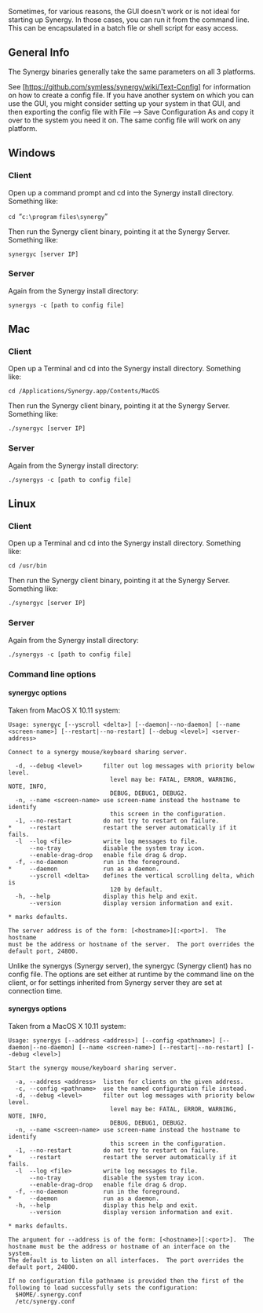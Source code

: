 Sometimes, for various reasons, the GUI doesn't work or is not ideal for
starting up Synergy. In those cases, you can run it from the command
line. This can be encapsulated in a batch file or shell script for easy
access.

General Info
------------

The Synergy binaries generally take the same parameters on all 3
platforms.

See [https://github.com/symless/synergy/wiki/Text-Config] for information on how to create a config file. If you
have another system on which you can use the GUI, you might consider
setting up your system in that GUI, and then exporting the config file
with File --&gt; Save Configuration As and copy it over to the system
you need it on. The same config file will work on any platform.

Windows
-------

### Client

Open up a command prompt and cd into the Synergy install directory.
Something like:

`cd `“`c:\program` `files\synergy`”

Then run the Synergy client binary, pointing it at the Synergy Server.
Something like:

`synergyc [server IP]`

### Server

Again from the Synergy install directory:

`synergys -c [path to config file]`

Mac
---

### Client

Open up a Terminal and cd into the Synergy install directory. Something
like:

`cd /Applications/Synergy.app/Contents/MacOS`

Then run the Synergy client binary, pointing it at the Synergy Server.
Something like:

`./synergyc [server IP]`

### Server

Again from the Synergy install directory:

`./synergys -c [path to config file]`

Linux
-----

### Client

Open up a Terminal and cd into the Synergy install directory. Something
like:

`cd /usr/bin`

Then run the Synergy client binary, pointing it at the Synergy Server.
Something like:

`./synergyc [server IP]`

### Server

Again from the Synergy install directory:

`./synergys -c [path to config file]`

### Command line options

  [Text Config]: Text_Config "wikilink"

#### synergyc options

Taken from MacOS X 10.11 system:

```
Usage: synergyc [--yscroll <delta>] [--daemon|--no-daemon] [--name <screen-name>] [--restart|--no-restart] [--debug <level>] <server-address>

Connect to a synergy mouse/keyboard sharing server.

  -d, --debug <level>      filter out log messages with priority below level.
                             level may be: FATAL, ERROR, WARNING, NOTE, INFO,
                             DEBUG, DEBUG1, DEBUG2.
  -n, --name <screen-name> use screen-name instead the hostname to identify
                             this screen in the configuration.
  -1, --no-restart         do not try to restart on failure.
*     --restart            restart the server automatically if it fails.
  -l  --log <file>         write log messages to file.
      --no-tray            disable the system tray icon.
      --enable-drag-drop   enable file drag & drop.
  -f, --no-daemon          run in the foreground.
*     --daemon             run as a daemon.
      --yscroll <delta>    defines the vertical scrolling delta, which is
                             120 by default.
  -h, --help               display this help and exit.
      --version            display version information and exit.

* marks defaults.

The server address is of the form: [<hostname>][:<port>].  The hostname
must be the address or hostname of the server.  The port overrides the
default port, 24800.
```

Unlike the synergys (Synergy server), the synergyc (Synergy client) has
no config file. The options are set either at runtime by the command
line on the client, or for settings inherited from Synergy server they
are set at connection time.

#### synergys options

Taken from a MacOS X 10.11 system:
```
Usage: synergys [--address <address>] [--config <pathname>] [--daemon|--no-daemon] [--name <screen-name>] [--restart|--no-restart] [--debug <level>]

Start the synergy mouse/keyboard sharing server.

  -a, --address <address>  listen for clients on the given address.
  -c, --config <pathname>  use the named configuration file instead.
  -d, --debug <level>      filter out log messages with priority below level.
                             level may be: FATAL, ERROR, WARNING, NOTE, INFO,
                             DEBUG, DEBUG1, DEBUG2.
  -n, --name <screen-name> use screen-name instead the hostname to identify
                             this screen in the configuration.
  -1, --no-restart         do not try to restart on failure.
*     --restart            restart the server automatically if it fails.
  -l  --log <file>         write log messages to file.
      --no-tray            disable the system tray icon.
      --enable-drag-drop   enable file drag & drop.
  -f, --no-daemon          run in the foreground.
*     --daemon             run as a daemon.
  -h, --help               display this help and exit.
      --version            display version information and exit.

* marks defaults.

The argument for --address is of the form: [<hostname>][:<port>].  The
hostname must be the address or hostname of an interface on the system.
The default is to listen on all interfaces.  The port overrides the
default port, 24800.

If no configuration file pathname is provided then the first of the
following to load successfully sets the configuration:
  $HOME/.synergy.conf
  /etc/synergy.conf
```

</nowiki>